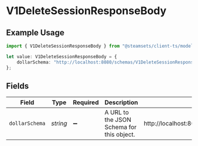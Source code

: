 # V1DeleteSessionResponseBody

## Example Usage

```typescript
import { V1DeleteSessionResponseBody } from "@steamsets/client-ts/models/components";

let value: V1DeleteSessionResponseBody = {
    dollarSchema: "http://localhost:8080/schemas/V1DeleteSessionResponseBody.json",
};
```

## Fields

| Field                                                          | Type                                                           | Required                                                       | Description                                                    | Example                                                        |
| -------------------------------------------------------------- | -------------------------------------------------------------- | -------------------------------------------------------------- | -------------------------------------------------------------- | -------------------------------------------------------------- |
| `dollarSchema`                                                 | *string*                                                       | :heavy_minus_sign:                                             | A URL to the JSON Schema for this object.                      | http://localhost:8080/schemas/V1DeleteSessionResponseBody.json |